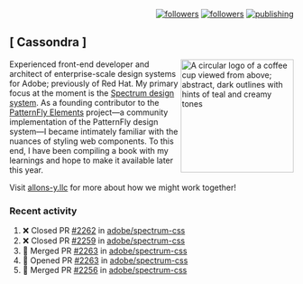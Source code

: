 <p align="right"><a rel="me" href="https://front-end.social/@castastrophe">
    <img alt="followers" title="Follow me on Mastodon" src="https://img.shields.io/mastodon/follow/109297102751309835?domain=https%3A%2F%2Ffront-end.social&label=Follow&logo=mastodon&logoColor=white&style=for-the-badge&labelColor=008080&color=006969"/></a>
  <a href="https://codepen.io/castastrophe/">
    <img alt="followers" title="Follow me on CodePen" src="https://img.shields.io/badge/16-1?color=640464&labelColor=7c007c&style=for-the-badge&logo=codepen&label=Follow"/></a>
<a href="https://castastrophe.medium.com/">
    <img alt="publishing" title="View articles on Medium" src="https://img.shields.io/badge/107-1?color=666&labelColor=444&label=subscribe&logo=medium&logoColor=white&style=for-the-badge"/></a>
</p>

## [&nbsp;Cassondra&nbsp;]

<img align="right" src="https://github-production-user-asset-6210df.s3.amazonaws.com/1840295/253016758-ba468774-1cd3-42c2-8f43-947b5eeb5edf.png" height="200" alt="A circular logo of a coffee cup viewed from above; abstract, dark outlines with hints of teal and creamy tones">

Experienced front-end developer and architect of enterprise-scale design systems for Adobe; previously of Red Hat. My primary focus at the moment is the [Spectrum design system](https://github.com/adobe/spectrum-css). As a founding contributor to the [PatternFly&nbsp;Elements](https://github.com/patternfly/patternfly-elements) project&mdash;a community implementation of the PatternFly design system&mdash;I became intimately familiar with the nuances of styling web components. To this end, I have been compiling a book with my learnings and hope to make it available later this year.

Visit [allons-y.llc](http://allons-y.llc/) for more about how we might work together!

### Recent activity

<!--START_SECTION:activity-->
1. ❌ Closed PR [#2262](https://github.com/adobe/spectrum-css/pull/2262) in [adobe/spectrum-css](https://github.com/adobe/spectrum-css)
2. ❌ Closed PR [#2259](https://github.com/adobe/spectrum-css/pull/2259) in [adobe/spectrum-css](https://github.com/adobe/spectrum-css)
3. 🎉 Merged PR [#2263](https://github.com/adobe/spectrum-css/pull/2263) in [adobe/spectrum-css](https://github.com/adobe/spectrum-css)
4. 💪 Opened PR [#2263](https://github.com/adobe/spectrum-css/pull/2263) in [adobe/spectrum-css](https://github.com/adobe/spectrum-css)
5. 🎉 Merged PR [#2256](https://github.com/adobe/spectrum-css/pull/2256) in [adobe/spectrum-css](https://github.com/adobe/spectrum-css)
<!--END_SECTION:activity-->
